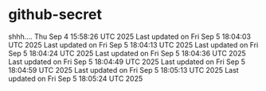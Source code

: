 # github-secret

shhh....
Thu Sep 4 15:58:26 UTC 2025
Last updated on Fri Sep  5 18:04:03 UTC 2025
Last updated on Fri Sep  5 18:04:13 UTC 2025
Last updated on Fri Sep  5 18:04:24 UTC 2025
Last updated on Fri Sep  5 18:04:36 UTC 2025
Last updated on Fri Sep  5 18:04:49 UTC 2025
Last updated on Fri Sep  5 18:04:59 UTC 2025
Last updated on Fri Sep  5 18:05:13 UTC 2025
Last updated on Fri Sep  5 18:05:24 UTC 2025
